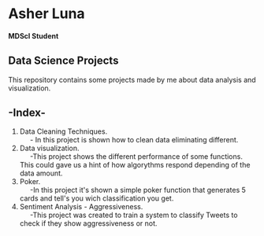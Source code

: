 # Asher Luna
#### MDScI Student

## Data Science Projects
This repository contains some projects made by me about data analysis and visualization.

## -Index-
1. Data Cleaning Techniques.<br>
$\quad$ - In this project is shown how to clean data eliminating different.
2. Data visualization.<br>
$\quad$ -This project shows the different performance of some functions. This could gave us a hint of how algorythms respond depending of the data amount.
3. Poker.<br>
$\quad$ -In this project it's shown a simple poker function that generates 5 cards and tell's you wich classification you get.
4. Sentiment Analysis - Aggressiveness.<br>
$\quad$ -This project was created to train a system to classify Tweets to check if they show aggressiveness or not.
